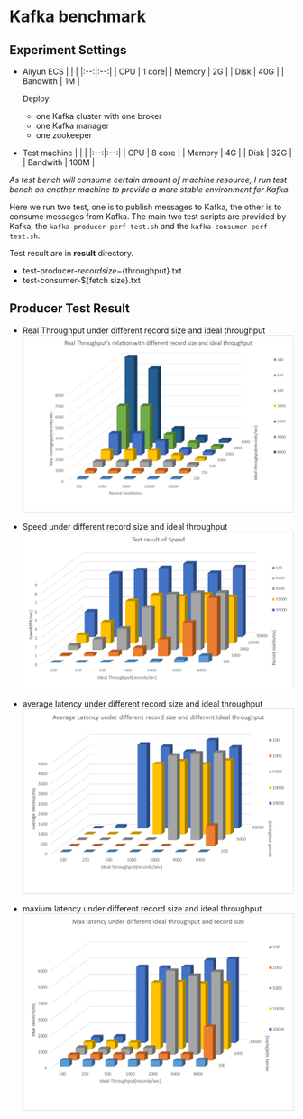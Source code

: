 # Kafka benchmark

## Experiment Settings

* Aliyun ECS
    | | |
    |:--:|:--:|
    | CPU | 1 core|
    | Memory | 2G |
    | Disk | 40G |
    | Bandwith | 1M |

    Deploy: 
    - one Kafka cluster with one broker
    - one Kafka manager
    - one zookeeper

* Test machine
    |    |    |
    |:--:|:--:|
    | CPU | 8 core |
    | Memory | 4G | 
    | Disk | 32G |
    | Bandwith | 100M |


_As test bench will consume certain amount of machine resource, I run test bench on another machine to provide a more stable environment for Kafka._

Here we run two test, one is to publish messages to Kafka, the other is to consume messages from Kafka. The main two test scripts are provided by Kafka, the `kafka-producer-perf-test.sh` and the `kafka-consumer-perf-test.sh`. 

Test result are in **result** directory.
- test-producer-${record size}-${throughput}.txt
- test-consumer-${fetch size}.txt

## Producer Test Result

* Real Throughput under different record size and ideal throughput
    ![Real Throughput](./image005.png)

* Speed under different record size and ideal throughput
    ![Speed](./image007.png)

* average latency under different record size and ideal throughput
    ![avg latency](./image001.png)

* maxium latency under different record size and ideal throughput
    ![max latency](./image003.png)